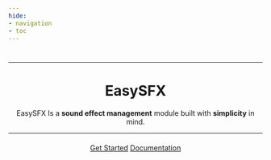 ```yaml
---
hide:
- navigation
- toc
---
```

#
---

   <h1 style="text-align:center;">EasySFX</h1>
   <p style="text-align:center;">
    EasySFX Is a <strong>sound effect management</strong> module built with <strong>simplicity</strong> in mind.
   </p>

---
<div style="text-align: center; margin-top: 20px;">
    <a href="./api/getting-started" class="md-button md-button--primary">Get Started</a>
    <a href="./api/documentation" class="md-button">Documentation</a>
</div>
